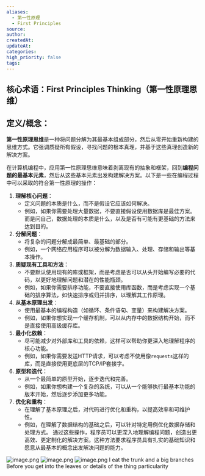 ```yaml
---
aliases:
  - 第一性原理
  - First Principles
source: 
author: 
createdAt: 
updateAt: 
categories: 
high_priority: false
tags:
---
```

## 核心术语：First Principles Thinking（第一性原理思维）

## 定义/概念：
**第一性原理思维**是一种将问题分解为其最基本组成部分，然后从零开始重新构建的思维方式。它强调质疑所有假设，寻找问题的根本真理，并基于这些真理创造新的解决方案。

在计算机编程中，应用第一性原理思维意味着剥离现有的抽象和框架，回到**编程问题的最基本元素**，然后从这些基本元素出发构建解决方案。以下是一些在编程过程中可以采取的符合第一性原理的操作：
1. **理解核心问题**：
   - 定义问题的本质是什么，而不是假设它应该如何解决。
   - 例如，如果你需要处理大量数据，不要直接假设使用数据库是最佳方案。而是问自己，数据处理的本质是什么，以及是否有可能有更基础的方法来达到目的。
2. **分解问题**：
   - 将复杂的问题分解成最简单、最基础的部分。
   - 例如，一个网络应用程序可以被分解为数据输入、处理、存储和输出等基本操作。
3. **质疑现有工具和方法**：
   - 不要默认使用现有的库或框架，而是考虑是否可以从头开始编写必要的代码，以更好地理解问题和潜在的性能瓶颈。
   - 例如，如果你需要排序功能，不要直接使用库函数，而是考虑实现一个基础的排序算法，如快速排序或归并排序，以理解其工作原理。
4. **从基本原理出发**：
   - 使用最基本的编程构造（如循环、条件语句、变量）来构建解决方案。
   - 例如，如果你想实现一个缓存机制，可以从内存中的数据结构开始，而不是直接使用高级缓存库。
5. **最小化依赖**：
   - 尽可能减少对外部库和工具的依赖，这样可以帮助你更深入地理解程序的核心功能。
   - 例如，如果你需要发送HTTP请求，可以考虑不使用像`requests`这样的库，而是直接使用更底层的TCP/IP套接字。
6. **原型和迭代**：
   - 从一个最简单的原型开始，逐步迭代和完善。
   - 例如，如果你想构建一个复杂的系统，可以从一个能够执行最基本功能的版本开始，然后逐步添加更多功能。
7. **优化和重构**：
   - 在理解了基本原理之后，对代码进行优化和重构，以提高效率和可维护性。
   - 例如，在理解了数据结构的基础之后，可以针对特定用例优化数据存储和处理方式。
通过这些操作，程序员可以更深入地理解编程问题，创造出更高效、更定制化的解决方案。这种方法要求程序员具有扎实的基础知识和愿意从最基本的概念出发解决问题的能力。


![image.png](https://cdn.jsdelivr.net/gh/duanbiao2000/BlogGallery@main/picture/20240816171434.png)
![image.png](https://cdn.jsdelivr.net/gh/duanbiao2000/BlogGallery@main/picture/20240816171526.png)
![image.png](https://cdn.jsdelivr.net/gh/duanbiao2000/BlogGallery@main/picture/20240816171603.png)
I eat the trunk and a big branches Before you get into the leaves or details of the thing
particularity

